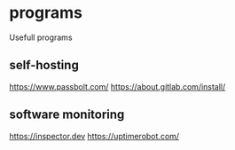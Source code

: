 # programs
Usefull programs

## self-hosting
https://www.passbolt.com/
https://about.gitlab.com/install/

## software monitoring
https://inspector.dev
https://uptimerobot.com/
